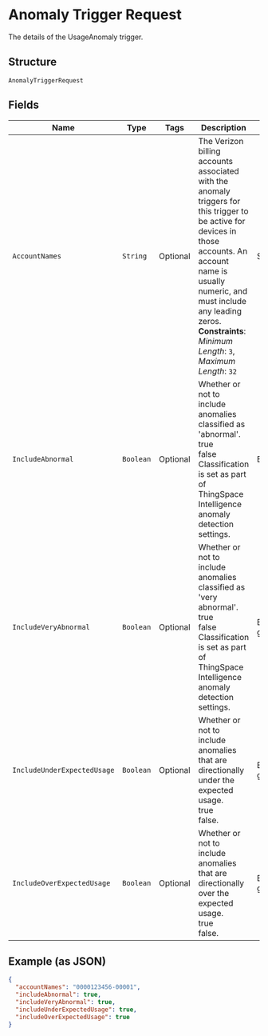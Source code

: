 
# Anomaly Trigger Request

The details of the UsageAnomaly trigger.

## Structure

`AnomalyTriggerRequest`

## Fields

| Name | Type | Tags | Description | Getter | Setter |
|  --- | --- | --- | --- | --- | --- |
| `AccountNames` | `String` | Optional | The Verizon billing accounts associated with the anomaly triggers for this trigger to be active for devices in those accounts. An account name is usually numeric, and must include any leading zeros.<br>**Constraints**: *Minimum Length*: `3`, *Maximum Length*: `32` | String getAccountNames() | setAccountNames(String accountNames) |
| `IncludeAbnormal` | `Boolean` | Optional | Whether or not to include anomalies classified as 'abnormal'.<br />true<br />false<br />Classification is set as part of ThingSpace Intelligence anomaly detection settings. | Boolean getIncludeAbnormal() | setIncludeAbnormal(Boolean includeAbnormal) |
| `IncludeVeryAbnormal` | `Boolean` | Optional | Whether or not to include anomalies classified as 'very abnormal'.<br />true<br />false<br />Classification is set as part of ThingSpace Intelligence anomaly detection settings. | Boolean getIncludeVeryAbnormal() | setIncludeVeryAbnormal(Boolean includeVeryAbnormal) |
| `IncludeUnderExpectedUsage` | `Boolean` | Optional | Whether or not to include anomalies that are directionally under the expected usage.<br />true<br />false. | Boolean getIncludeUnderExpectedUsage() | setIncludeUnderExpectedUsage(Boolean includeUnderExpectedUsage) |
| `IncludeOverExpectedUsage` | `Boolean` | Optional | Whether or not to include anomalies that are directionally over the expected usage. <br />true<br />false. | Boolean getIncludeOverExpectedUsage() | setIncludeOverExpectedUsage(Boolean includeOverExpectedUsage) |

## Example (as JSON)

```json
{
  "accountNames": "0000123456-00001",
  "includeAbnormal": true,
  "includeVeryAbnormal": true,
  "includeUnderExpectedUsage": true,
  "includeOverExpectedUsage": true
}
```

